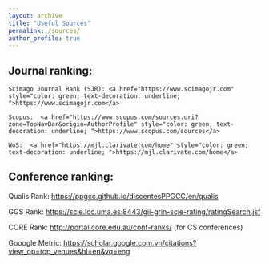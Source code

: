 ```yaml
---
layout: archive
title: "Useful Sources"
permalink: /sources/
author_profile: true
---
```



Journal ranking: 
---
    Scimago Journal Rank (SJR): <a href="https://www.scimagojr.com" style="color: green; text-decoration: underline; ">https://www.scimagojr.com</a> 

    Scopus:  <a href="https://www.scopus.com/sources.uri?zone=TopNavBar&origin=AuthorProfile" style="color: green; text-decoration: underline; ">https://www.scopus.com/sources</a>   

    WoS:  <a href="https://mjl.clarivate.com/home" style="color: green; text-decoration: underline; ">https://mjl.clarivate.com/home</a>     


Conference ranking: 
---
Qualis Rank: <a href="https://ppgcc.github.io/discentesPPGCC/en/qualis" style="color: green; text-decoration: underline; ">https://ppgcc.github.io/discentesPPGCC/en/qualis</a>  

GGS Rank: <a href="https://scie.lcc.uma.es:8443/gii-grin-scie-rating/ratingSearch.jsf" style="color: green; text-decoration: underline; ">https://scie.lcc.uma.es:8443/gii-grin-scie-rating/ratingSearch.jsf</a>   

CORE Rank: <a href="http://portal.core.edu.au/conf-ranks/" style="color: green; text-decoration: underline; ">http://portal.core.edu.au/conf-ranks/</a>  (for CS conferences)

Gooogle Metric: <a href="https://scholar.google.com.vn/citations?view_op=top_venues&hl=en&vq=eng" style="color: green; text-decoration: underline; ">https://scholar.google.com.vn/citations?view_op=top_venues&hl=en&vq=eng</a>   
